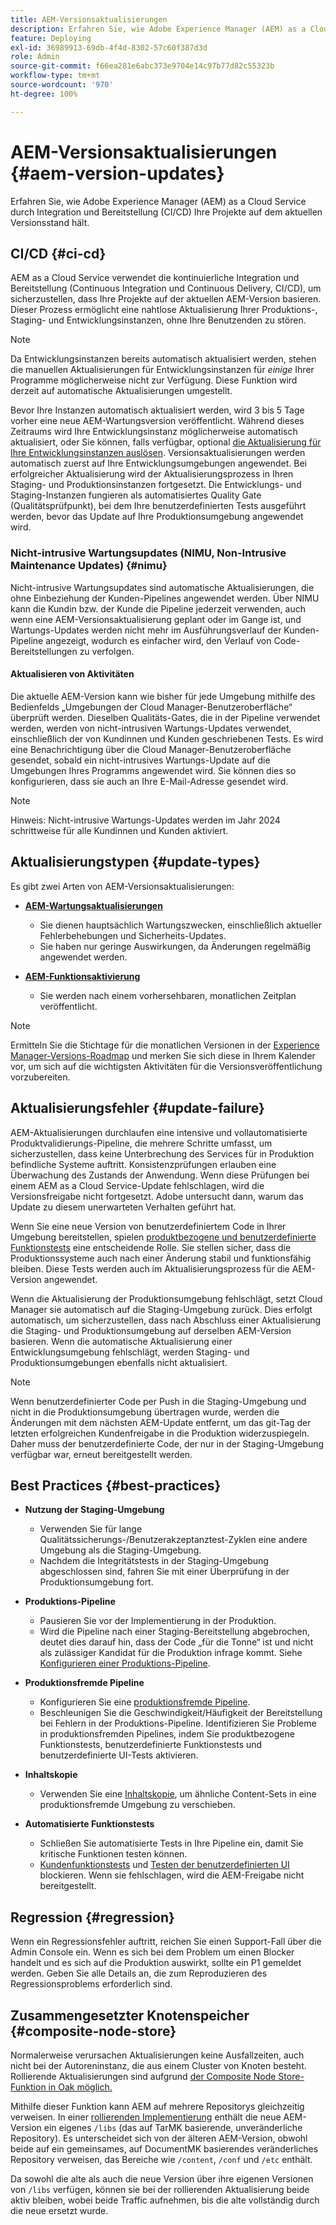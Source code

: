 ```yaml
---
title: AEM-Versionsaktualisierungen
description: Erfahren Sie, wie Adobe Experience Manager (AEM) as a Cloud Service durch Integration und Bereitstellung (CI/CD) Ihre Projekte auf dem aktuellen Versionsstand hält.
feature: Deploying
exl-id: 36989913-69db-4f4d-8302-57c60f387d3d
role: Admin
source-git-commit: f66ea281e6abc373e9704e14c97b77d82c55323b
workflow-type: tm+mt
source-wordcount: '970'
ht-degree: 100%

---
```



# AEM-Versionsaktualisierungen {#aem-version-updates}

Erfahren Sie, wie Adobe Experience Manager (AEM) as a Cloud Service durch Integration und Bereitstellung (CI/CD) Ihre Projekte auf dem aktuellen Versionsstand hält.

## CI/CD {#ci-cd}

AEM as a Cloud Service verwendet die kontinuierliche Integration und Bereitstellung (Continuous Integration und Continuous Delivery, CI/CD), um sicherzustellen, dass Ihre Projekte auf der aktuellen AEM-Version basieren. Dieser Prozess ermöglicht eine nahtlose Aktualisierung Ihrer Produktions-, Staging- und Entwicklungsinstanzen, ohne Ihre Benutzenden zu stören.

>[!NOTE]
> Da Entwicklungsinstanzen bereits automatisch aktualisiert werden, stehen die manuellen Aktualisierungen für Entwicklungsinstanzen für _einige_ Ihrer Programme möglicherweise nicht zur Verfügung. Diese Funktion wird derzeit auf automatische Aktualisierungen umgestellt.

Bevor Ihre Instanzen automatisch aktualisiert werden, wird 3 bis 5 Tage vorher eine neue AEM-Wartungsversion veröffentlicht. Während dieses Zeitraums wird Ihre Entwicklungsinstanz möglicherweise automatisch aktualisiert, oder Sie können, falls verfügbar, optional [die Aktualisierung für Ihre Entwicklungsinstanzen auslösen](/help/implementing/cloud-manager/manage-environments.md#updating-dev-environment). Versionsaktualisierungen werden automatisch zuerst auf Ihre Entwicklungsumgebungen angewendet. Bei erfolgreicher Aktualisierung wird der Aktualisierungsprozess in Ihren Staging- und Produktionsinstanzen fortgesetzt. Die Entwicklungs- und Staging-Instanzen fungieren als automatisiertes Quality Gate (Qualitätsprüfpunkt), bei dem Ihre benutzerdefinierten Tests ausgeführt werden, bevor das Update auf Ihre Produktionsumgebung angewendet wird.

### Nicht-intrusive Wartungsupdates (NIMU, Non-Intrusive Maintenance Updates) {#nimu}

Nicht-intrusive Wartungsupdates sind automatische Aktualisierungen, die ohne Einbeziehung der Kunden-Pipelines angewendet werden.
Über NIMU kann die Kundin bzw. der Kunde die Pipeline jederzeit verwenden, auch wenn eine AEM-Versionsaktualisierung geplant oder im Gange ist, und Wartungs-Updates werden nicht mehr im Ausführungsverlauf der Kunden-Pipeline angezeigt, wodurch es einfacher wird, den Verlauf von Code-Bereitstellungen zu verfolgen.

#### Aktualisieren von Aktivitäten

Die aktuelle AEM-Version kann wie bisher für jede Umgebung mithilfe des Bedienfelds „Umgebungen der Cloud Manager-Benutzeroberfläche“ überprüft werden. Dieselben Qualitäts-Gates, die in der Pipeline verwendet werden, werden von nicht-intrusiven Wartungs-Updates verwendet, einschließlich der von Kundinnen und Kunden geschriebenen Tests.
Es wird eine Benachrichtigung über die Cloud Manager-Benutzeroberfläche gesendet, sobald ein nicht-intrusives Wartungs-Update auf die Umgebungen Ihres Programms angewendet wird. Sie können dies so konfigurieren, dass sie auch an Ihre E-Mail-Adresse gesendet wird.

>[!NOTE]
>
> Hinweis: Nicht-intrusive Wartungs-Updates werden im Jahr 2024 schrittweise für alle Kundinnen und Kunden aktiviert.


## Aktualisierungstypen {#update-types}

Es gibt zwei Arten von AEM-Versionsaktualisierungen:

* [**AEM-Wartungsaktualisierungen**](/help/release-notes/maintenance/latest.md)

   * Sie dienen hauptsächlich Wartungszwecken, einschließlich aktueller Fehlerbehebungen und Sicherheits-Updates.
   * Sie haben nur geringe Auswirkungen, da Änderungen regelmäßig angewendet werden.

* [**AEM-Funktionsaktivierung**](/help/release-notes/release-notes-cloud/release-notes-current.md)

   * Sie werden nach einem vorhersehbaren, monatlichen Zeitplan veröffentlicht.

>[!NOTE]
>
> Ermitteln Sie die Stichtage für die monatlichen Versionen in der [Experience Manager-Versions-Roadmap](https://experienceleague.adobe.com/docs/experience-manager-release-information/aem-release-updates/update-releases-roadmap.html?lang=de#aem-as-cloud-service) und merken Sie sich diese in Ihrem Kalender vor, um sich auf die wichtigsten Aktivitäten für die Versionsveröffentlichung vorzubereiten.

## Aktualisierungsfehler {#update-failure}

AEM-Aktualisierungen durchlaufen eine intensive und vollautomatisierte Produktvalidierungs-Pipeline, die mehrere Schritte umfasst, um sicherzustellen, dass keine Unterbrechung des Services für in Produktion befindliche Systeme auftritt. Konsistenzprüfungen erlauben eine Überwachung des Zustands der Anwendung. Wenn diese Prüfungen bei einem AEM as a Cloud Service-Update fehlschlagen, wird die Versionsfreigabe nicht fortgesetzt. Adobe untersucht dann, warum das Update zu diesem unerwarteten Verhalten geführt hat.

Wenn Sie eine neue Version von benutzerdefiniertem Code in Ihrer Umgebung bereitstellen, spielen [produktbezogene und benutzerdefinierte Funktionstests](/help/implementing/cloud-manager/overview-test-results.md#functional-testing) eine entscheidende Rolle. Sie stellen sicher, dass die Produktionssysteme auch nach einer Änderung stabil und funktionsfähig bleiben. Diese Tests werden auch im Aktualisierungsprozess für die AEM-Version angewendet.

Wenn die Aktualisierung der Produktionsumgebung fehlschlägt, setzt Cloud Manager sie automatisch auf die Staging-Umgebung zurück. Dies erfolgt automatisch, um sicherzustellen, dass nach Abschluss einer Aktualisierung die Staging- und Produktionsumgebung auf derselben AEM-Version basieren.
Wenn die automatische Aktualisierung einer Entwicklungsumgebung fehlschlägt, werden Staging- und Produktionsumgebungen ebenfalls nicht aktualisiert.

>[!NOTE]
>
>Wenn benutzerdefinierter Code per Push in die Staging-Umgebung und nicht in die Produktionsumgebung übertragen wurde, werden die Änderungen mit dem nächsten AEM-Update entfernt, um das git-Tag der letzten erfolgreichen Kundenfreigabe in die Produktion widerzuspiegeln. Daher muss der benutzerdefinierte Code, der nur in der Staging-Umgebung verfügbar war, erneut bereitgestellt werden.

## Best Practices {#best-practices}

* **Nutzung der Staging-Umgebung**
   * Verwenden Sie für lange Qualitätssicherungs-/Benutzerakzeptanztest-Zyklen eine andere Umgebung als die Staging-Umgebung.
   * Nachdem die Integritätstests in der Staging-Umgebung abgeschlossen sind, fahren Sie mit einer Überprüfung in der Produktionsumgebung fort.

* **Produktions-Pipeline**
   * Pausieren Sie vor der Implementierung in der Produktion.
   * Wird die Pipeline nach einer Staging-Bereitstellung abgebrochen, deutet dies darauf hin, dass der Code „für die Tonne“ ist und nicht als zulässiger Kandidat für die Produktion infrage kommt. Siehe [Konfigurieren einer Produktions-Pipeline](/help/implementing/cloud-manager/configuring-pipelines/configuring-production-pipelines.md).

* **Produktionsfremde Pipeline**
   * Konfigurieren Sie eine [produktionsfremde Pipeline](/help/implementing/cloud-manager/configuring-pipelines/configuring-non-production-pipelines.md#full-stack-code).
   * Beschleunigen Sie die Geschwindigkeit/Häufigkeit der Bereitstellung bei Fehlern in der Produktions-Pipeline. Identifizieren Sie Probleme in produktionsfremden Pipelines, indem Sie produktbezogene Funktionstests, benutzerdefinierte Funktionstests und benutzerdefinierte UI-Tests aktivieren.

* **Inhaltskopie**
   * Verwenden Sie eine [Inhaltskopie](/help/implementing/developing/tools/content-copy.md), um ähnliche Content-Sets in eine produktionsfremde Umgebung zu verschieben.

* **Automatisierte Funktionstests**
   * Schließen Sie automatisierte Tests in Ihre Pipeline ein, damit Sie kritische Funktionen testen können.
   * [Kundenfunktionstests](/help/implementing/cloud-manager/functional-testing.md#custom-functional-testing) und [Testen der benutzerdefinierten UI](/help/implementing/cloud-manager/functional-testing.md#custom-ui-testing) blockieren. Wenn sie fehlschlagen, wird die AEM-Freigabe nicht bereitgestellt.

## Regression {#regression}

Wenn ein Regressionsfehler auftritt, reichen Sie einen Support-Fall über die Admin Console ein. Wenn es sich bei dem Problem um einen Blocker handelt und es sich auf die Produktion auswirkt, sollte ein P1 gemeldet werden. Geben Sie alle Details an, die zum Reproduzieren des Regressionsproblems erforderlich sind.

## Zusammengesetzter Knotenspeicher {#composite-node-store}

Normalerweise verursachen Aktualisierungen keine Ausfallzeiten, auch nicht bei der Autoreninstanz, die aus einem Cluster von Knoten besteht. Rollierende Aktualisierungen sind aufgrund [der Composite Node Store-Funktion in Oak möglich. ](https://jackrabbit.apache.org/oak/docs/nodestore/compositens.html)

Mithilfe dieser Funktion kann AEM auf mehrere Repositorys gleichzeitig verweisen. In einer [rollierenden Implementierung](/help/implementing/deploying/overview.md#how-rolling-deployments-work) enthält die neue AEM-Version ein eigenes `/libs` (das auf TarMK basierende, unveränderliche Repository). Es unterscheidet sich von der älteren AEM-Version, obwohl beide auf ein gemeinsames, auf DocumentMK basierendes veränderliches Repository verweisen, das Bereiche wie `/content`, `/conf` und `/etc` enthält.

Da sowohl die alte als auch die neue Version über ihre eigenen Versionen von `/libs` verfügen, können sie bei der rollierenden Aktualisierung beide aktiv bleiben, wobei beide Traffic aufnehmen, bis die alte vollständig durch die neue ersetzt wurde. 

